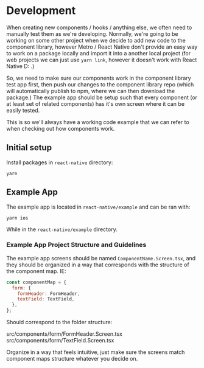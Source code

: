 # Development

When creating new components / hooks / anything else, we often need to manually test them as we're developing. Normally, we're going to be working on some other project when we decide to add new code to the component library, however Metro / React Native don't provide an easy way to work on a package locally and import it into a another local project (for web projects we can just use `yarn link`, however it doesn't work with React Native D: .)

So, we need to make sure our components work in the component library test app first, then push our changes to the component library repo (which will automatically publish to npm, where we can then download the package.) The example app should be setup such that every component (or at least set of related components) has it's own screen where it can be easily tested.

This is so we'll always have a working code example that we can refer to when checking out how components work.

## Initial setup

Install packages in `react-native` directory:

`yarn`

## Example App

The example app is located in `react-native/example` and can be ran with:

`yarn ios`

While in the `react-native/example` directory.

### Example App Project Structure and Guidelines

The example app screens should be named `ComponentName.Screen.tsx`, and they should be organized in a way that corresponds with the structure of the component map. IE:

```js
const componentMap = {
  form: {
    formHeader: FormHeader,
    textField: TextField,
  },
};
```

Should correspond to the folder structure:

src/components/form/FormHeader.Screen.tsx
src/components/form/TextField.Screen.tsx

Organize in a way that feels intuitive, just make sure the screens match component maps structure whatever you decide on.
